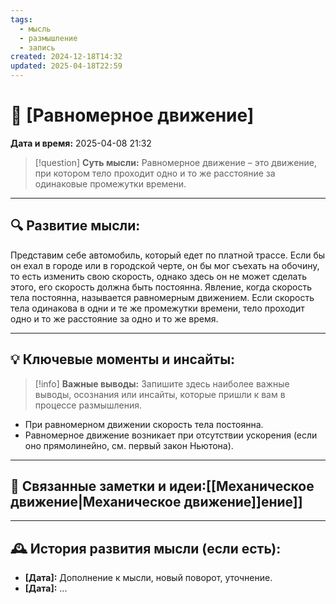 ```yaml
---
tags:
  - мысль
  - размышление
  - запись
created: 2024-12-18T14:32
updated: 2025-04-18T22:59
---
```


# 💭  [Равномерное движение]

**Дата и время:** 2025-04-08 21:32

> [!question] **Суть мысли:**
> Равномерное движение – это движение, при котором тело проходит одно и то же расстояние за одинаковые промежутки времени.

---

## 🔍 Развитие мысли:

Представим себе автомобиль, который едет по платной трассе. Если бы он ехал в городе или в городской черте, он бы мог съехать на обочину, то есть изменить свою скорость, однако здесь он не может сделать этого, его скорость должна быть постоянна. Явление, когда скорость тела постоянна, называется равномерным движением. Если скорость тела одинакова в одни и те же промежутки времени, тело проходит одно и то же расстояние за одно и то же время.

---

## 💡 Ключевые моменты и инсайты:

> [!info] **Важные выводы:**
> Запишите здесь наиболее важные выводы, осознания или инсайты, которые пришли к вам в процессе размышления.

- При равномерном движении скорость тела постоянна.
- Равномерное движение возникает при отсутствии ускорения (если оно прямолинейно, см. первый закон Ньютона).

---

## 🔄 Связанные заметки и идеи:[[Механическое движение|Механическое движение]]ение]]

---

## 🕰️ История развития мысли (если есть):

* **[Дата]:**  Дополнение к мысли, новый поворот, уточнение.
* **[Дата]:**  ...